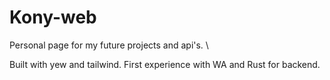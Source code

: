 # Kony-web
Personal page for my future projects and api's. \


Built with yew and tailwind. First experience with WA and Rust for backend. 
